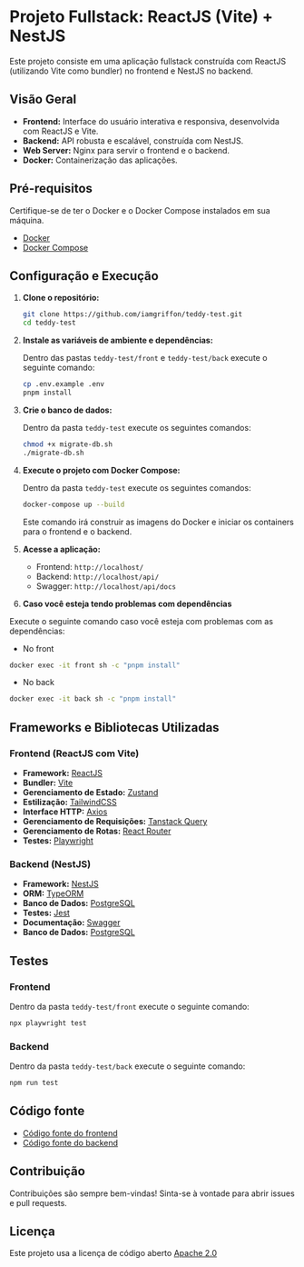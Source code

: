 # Projeto Fullstack: ReactJS (Vite) + NestJS

Este projeto consiste em uma aplicação fullstack construída com ReactJS (utilizando Vite como bundler) no frontend e NestJS no backend.

## Visão Geral

-   **Frontend:** Interface do usuário interativa e responsiva, desenvolvida com ReactJS e Vite.
-   **Backend:** API robusta e escalável, construída com NestJS.
-   **Web Server:** Nginx para servir o frontend e o backend.
-   **Docker:** Containerização das aplicações.

## Pré-requisitos

Certifique-se de ter o Docker e o Docker Compose instalados em sua máquina.

-   [Docker](https://www.docker.com/)
-   [Docker Compose](https://docs.docker.com/compose/)

## Configuração e Execução

1.  **Clone o repositório:**

    ```bash
    git clone https://github.com/iamgriffon/teddy-test.git
    cd teddy-test
    ```

2. **Instale as variáveis de ambiente e dependências:**

    Dentro das pastas `teddy-test/front` e `teddy-test/back` execute o seguinte comando:

    ```bash
    cp .env.example .env
    pnpm install
    ```

3.  **Crie o banco de dados:**

    Dentro da pasta `teddy-test` execute os seguintes comandos:

    ```bash
    chmod +x migrate-db.sh
    ./migrate-db.sh
    ```

4.  **Execute o projeto com Docker Compose:**

    Dentro da pasta `teddy-test` execute os seguintes comandos:

    ```bash
    docker-compose up --build
    ```

    Este comando irá construir as imagens do Docker e iniciar os containers para o frontend e o backend.



5.  **Acesse a aplicação:**

    -   Frontend: `http://localhost/`
    -   Backend: `http://localhost/api/`
    -   Swagger: `http://localhost/api/docs`

6. **Caso você esteja tendo problemas com dependências**

Execute o seguinte comando caso você esteja com problemas com as dependências:

- No front 

```bash
docker exec -it front sh -c "pnpm install"
```

- No back

```bash
docker exec -it back sh -c "pnpm install"
```

## Frameworks e Bibliotecas Utilizadas

### Frontend (ReactJS com Vite)

-   **Framework:** [ReactJS](https://reactjs.org/)
-   **Bundler:** [Vite](https://vitejs.dev/)
-   **Gerenciamento de Estado:** [Zustand](https://zustand.docs.pmnd.rs/)
-   **Estilização:** [TailwindCSS](https://tailwindcss.com/)
-   **Interface HTTP:** [Axios](https://axios-http.com/)
-   **Gerenciamento de Requisições:** [Tanstack Query](https://tanstack.com/query/latest/docs/framework/react/react-native/overview)
-   **Gerenciamento de Rotas:** [React Router](https://reactrouter.com/)
-   **Testes:** [Playwright](https://playwright.dev/)


### Backend (NestJS)

-   **Framework:** [NestJS](https://nestjs.com/)
-   **ORM:** [TypeORM](https://typeorm.io/)
-   **Banco de Dados:** [PostgreSQL](https://www.postgresql.org/)
-   **Testes:** [Jest](https://jestjs.io/)
-   **Documentação:** [Swagger](https://swagger.io/)
-   **Banco de Dados:** [PostgreSQL](https://www.postgresql.org/)

## Testes

### Frontend

Dentro da pasta `teddy-test/front` execute o seguinte comando:

```bash
npx playwright test
```

### Backend

Dentro da pasta `teddy-test/back` execute o seguinte comando:

```bash
npm run test
```
## Código fonte

-  [Código fonte do frontend](https://github.com/iamgriffon/teddy-test/tree/main/front)
-  [Código fonte do backend](https://github.com/iamgriffon/teddy-test/tree/main/back)

## Contribuição

Contribuições são sempre bem-vindas! Sinta-se à vontade para abrir issues e pull requests.

## Licença

Este projeto usa a licença de código aberto [Apache 2.0](LICENSE)
